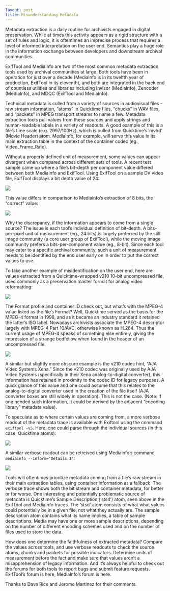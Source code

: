 ```yaml
---
layout: post
title: Misunderstanding Metadata
---
```


Metadata extraction is a daily routine for archivists engaged in digital preservation. While at times this activity appears as a rigid structure with a set of rules and logic, it is oftentimes an imprecise process that requires a level of informed interpretation on the user end. Semantics play a huge role in the information exchange between developers and downstream archival communities.

ExifTool and MediaInfo are two of the most common metadata extraction tools used by archival communities at large. Both tools have been in operation for just over a decade (MediaInfo is in its twelfth year of production, ExifTool in its eleventh), and both are integrated in the back end of countless utilities and libraries including Invisor (MediaInfo), Zencoder (MediaInfo), and MDQC (ExifTool and MediaInfo).

Technical metadata is culled from a variety of sources in audiovisual files – raw stream information, “atoms” in Quicktime files, “chucks” in WAV files, and “packets” in MPEG transport streams to name a few. Metadata extraction tools pull values from these sources and apply strings and human-readable labels in a variety of readouts. A good example of this is a file’s time scale (e.g. 2997/100Hz), which is pulled from Quicktime’s ‘mvhd’ (Movie Header) atom. MediaInfo, for example, will serve this value in its main extraction table in the context of the container codec (eg., Video_Frame_Rate).

Without a properly defined unit of measurement, some values can appear divergent when compared across different sets of tools. A recent test sample came up where a file’s bit-depth per component value differed between both MediaInfo and ExifTool. Using ExifTool on a sample DV video file, ExifTool displays a bit depth value of 24:

![](https://github.com/epiil/epiil.github.io/tree/master/assets/img/plainviewpoolcarve_exiftoolregular_excerpt.png)

This value differs in comparison to Mediainfo’s extraction of 8 bits, the “correct” value:

![](https://github.com/epiil/epiil.github.io/tree/master/assets/img/lainviewpoolcarve_mediainforegular_excerpt.png)

Why the discrepancy, if the information appears to come from a single source? The issue is each tool’s individual definition of bit-depth. A bits-per-pixel unit of measurement (eg., 24 bits) is largely preferred by the still image community (a core user group of ExifTool), while the moving image community prefers a bits-per-component value (eg., 8-bit).  Since each tool may cater to a specific archival community, such a unit of measurement needs to be identified by the end user early on in order to put the correct values to use.

To take another example of misidentification on the user end, here are values extracted from a Quicktime-wrapped v210 10-bit uncompressed file, used commonly as a preservation master format for analog video reformatting:

![](https://github.com/epiil/epiil.github.io/tree/master/assets/img/mpeg4.png)

The Format profile and container ID check out, but what’s with the MPEG-4 value listed as the file’s Format? Well, Quicktime served as the basis for the MPEG-4 format in 1998, and as it became an industry standard it retained the latter’s ISO label. Nowadays archivists associate the MPEG-4 descriptor largely with MPEG-4 Part 10/AVC, otherwise known as H.264. Thus the current usage of MPEG-4 speaks of something else entirely, giving the impression of a strange bedfellow when found in the header of an uncompressed file.

![](https://github.com/epiil/epiil.github.io/tree/master/assets/img/aja.png)

A similar but slightly more obscure example is the v210 codec hint, “AJA Video Systems Xena.”  Since the v210 codec was originally used by AJA Video Systems (specifically in their Xena analog-to-digital converter), this information has retained in proximity to the codec ID for legacy purposes. A quick glance of this value and one could assume that this relates to the analog-to-digital converter used in the creation of the file itself (AJA converter boxes are still widely in operation). This is not the case. (Note: If one needed such information, it could be derived by the adjacent “encoding library” metadata value).

To speculate as to where certain values are coming from, a more verbose readout of the metadata trace is available with Exiftool using the command `exiftool -v5`. Here, one could parse through the individual sources (in this case, Quicktime atoms):

![](https://github.com/epiil/epiil.github.io/tree/master/assets/img/plainviewpoolcarve_exiftoolv5_excerpt.png)

A similar verbose readout can be retreived using Mediainfo’s command `mediainfo --Inform="Details;1"`:

![](https://github.com/epiil/epiil.github.io/tree/master/assets/img/plainviewpoolcarve_mediainfoinformdetails1_excerpt.png)

Tools will oftentimes prioritize metadata coming from a file’s raw stream in their main extraction tables, using container information as a fallback. The verbose trace shows both the bit stream and container metadata, for better or for worse. One interesting and potentially problematic source of metadata is Quicktime’s Sample Description (‘stsd’) atom, seen above in the ExifTool and MediaInfo traces. The ‘stsd’ atom consists of what what values could potentially be in a given file, not what they actually are. The sample description atom contains what its name implies, a table of sample descriptions. Media may have one or more sample descriptions, depending on the number of different encoding schemes used and on the number of files used to store the data.

How does one determine the faithfulness of extracted metadata? Compare the values across tools, and use verbose readouts to check the source atoms, chunks and packets for possible indicators.  Determine units of measurement before the fact and make sure that values aren’t a misapprehension of legacy information. And it’s always helpful to check out the forums for both tools to report bugs and submit feature requests. ExifTool’s forum is here, MediaInfo’s forum is here.

Thanks to Dave Rice and Jerome Martinez for their comments.